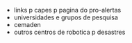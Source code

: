 
 - links p capes p pagina do pro-alertas
 - universidades e grupos de pesquisa
 - cemaden
 - outros centros de robotica p desastres
 